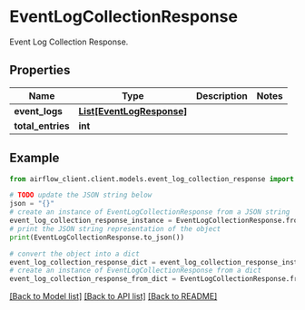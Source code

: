 # EventLogCollectionResponse

Event Log Collection Response.

## Properties

Name | Type | Description | Notes
------------ | ------------- | ------------- | -------------
**event_logs** | [**List[EventLogResponse]**](EventLogResponse.md) |  | 
**total_entries** | **int** |  | 

## Example

```python
from airflow_client.client.models.event_log_collection_response import EventLogCollectionResponse

# TODO update the JSON string below
json = "{}"
# create an instance of EventLogCollectionResponse from a JSON string
event_log_collection_response_instance = EventLogCollectionResponse.from_json(json)
# print the JSON string representation of the object
print(EventLogCollectionResponse.to_json())

# convert the object into a dict
event_log_collection_response_dict = event_log_collection_response_instance.to_dict()
# create an instance of EventLogCollectionResponse from a dict
event_log_collection_response_from_dict = EventLogCollectionResponse.from_dict(event_log_collection_response_dict)
```
[[Back to Model list]](../README.md#documentation-for-models) [[Back to API list]](../README.md#documentation-for-api-endpoints) [[Back to README]](../README.md)


